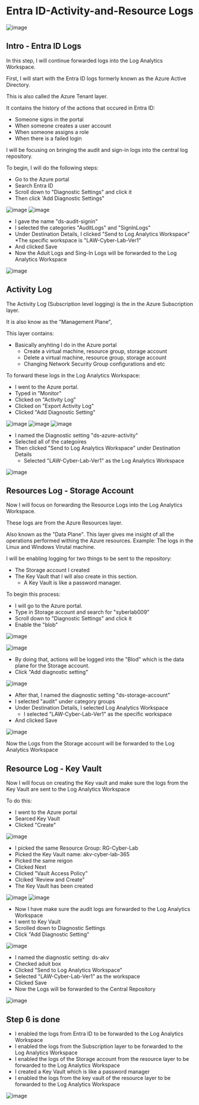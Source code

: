 # Entra ID-Activity-and-Resource Logs

![image](https://github.com/Ashrafs-Tech/EntraID-Activity-and-Resource/assets/166546026/2966b17b-7307-4c6b-bada-ed34c6f73c8a)

## Intro - Entra ID Logs

In this step, I will continue forwarded logs into the Log Analytics Workspace. 

First, I will start with the Entra ID logs formerly known as the Azure Active Directory.

This is also called the Azure Tenant layer.  

It contains the history of the actions that occured in Entra ID:
- Someone signs in the portal
- When someone creates a user account
- When someone assigns a role
- When there is a failed login

I will be focusing on bringing the audit and sign-in logs into the central log repository.

To begin, I will do the following steps:
- Go to the Azure portal
- Search Entra ID
- Scroll down to "Diagnostic Settings" and click it
- Then click 'Add Diagnostic Settings"

![image](https://github.com/Ashrafs-Tech/EntraID-Activity-and-Resource/assets/166546026/6a9e22d2-345d-42c8-88a3-3fbc2675674c)
![image](https://github.com/Ashrafs-Tech/EntraID-Activity-and-Resource/assets/166546026/1e2ce5ea-ea92-4672-a772-074e7ecefb7e)

- I gave the name "ds-audit-signin"
- I selected the categories "AuditLogs" and "SignInLogs"
- Under Destination Details, I clicked "Send to Log Analytics Workspace"
  *The specific workspace is "LAW-Cyber-Lab-Ver1"
- And clicked Save
- Now the Aduit Logs and Sing-In Logs will be forwarded to the Log Analytics Workspace

![image](https://github.com/Ashrafs-Tech/EntraID-Activity-and-Resource/assets/166546026/3f79dffc-b0b1-4f38-b797-b8cfbe4719ed)

## Activity Log

The Activity Log (Subscription level logging) is the in the Azure Subscription layer.   

It is also know as the "Management Plane",

This layer contains:
- Basically anyhting I do in the Azure portal
  * Create a virtual machine, resource group, storage account
  * Delete a virtual machine, resource group, storage account
  * Changing Network Security Group configurations and etc
 
To forward these logs in the Log Analytics Workspace:
- I went to the Azure portal.
- Typed in "Monitor"
- Clicked on "Activity Log"
- Clicked on "Export Activity Log"
- Clicked "Add Diagnostic Setting"

![image](https://github.com/Ashrafs-Tech/EntraID-Activity-and-Resource/assets/166546026/3d5c2e02-deca-4a2c-929b-68e9900cb54b)
![image](https://github.com/Ashrafs-Tech/EntraID-Activity-and-Resource/assets/166546026/a3192083-69bb-45df-a68b-3b6bb51c307f)
![image](https://github.com/Ashrafs-Tech/EntraID-Activity-and-Resource/assets/166546026/9285867f-75de-40ef-bd66-86fe35eeee5f)

- I named the Diagnostic setting "ds-azure-activity"
- Selected all of the categoires
- Then clicked "Send to Log Analytics Workspace" under Destination Details
  * Selected "LAW-Cyber-Lab-Ver1" as the Log Analytics Workspace

![image](https://github.com/Ashrafs-Tech/EntraID-Activity-and-Resource/assets/166546026/0c6fbba5-e1c5-4d3f-9e4a-4a38fe58d564)

## Resources Log - Storage Account

Now I will focus on forwarding the Resource Logs into the Log Analytics Workspace.

These logs are from the Azure Resources layer.  

Also known as the "Data Plane".  This layer gives me insight of all the operations performed withing the Azure resources.
Example: The logs in the Linux and Windows Virutal machine.

I will be enabling logging for two things to be sent to the repository:
- The Storage account I created
- The Key Vault that I will also create in this section.
  * A Key Vault is like a password manager.

To begin this process:
- I will go to the Azure portal.
- Type in Storage account and search for "syberlab009"
- Scroll down to "Diagnostic Settings" and click it
- Enable the "blob" 

![image](https://github.com/Ashrafs-Tech/EntraID-Activity-and-Resource/assets/166546026/aeefc7cb-f85a-4a2b-b32c-3e4afea574b0)

![image](https://github.com/Ashrafs-Tech/EntraID-Activity-and-Resource/assets/166546026/ec62b494-f4f4-49dc-b8a1-736399956743)

- By doing that, actions will be logged into the "Blod" which is the data plane for the Storage account.
- Click "Add diagnostic setting"

![image](https://github.com/Ashrafs-Tech/EntraID-Activity-and-Resource/assets/166546026/0e6bb319-c471-4f3e-9488-d21c0a436e02)

- After that, I named the diagnostic setting "ds-storage-account"
- I selected "audit" under category groups
- Under Destination Details, I selected Log Analytics Workspace
  * I selected "LAW-Cyber-Lab-Ver1" as the specific workspace
- And clicked Save
  
![image](https://github.com/Ashrafs-Tech/EntraID-Activity-and-Resource/assets/166546026/43586f49-2330-4d63-b4c6-0dd9941060ae)

Now the Logs from the Storage account will be forwarded to the Log Analytics Workspace

## Resource Log - Key Vault

Now I will focus on creating the Key vault and make sure the logs from the Key Vault are sent to the Log Analytics Workspace

To do this:
- I went to the Azure portal
- Searced Key Vault
- Clicked "Create"
  
![image](https://github.com/Ashrafs-Tech/EntraID-Activity-and-Resource/assets/166546026/96b42880-a220-4a91-828c-3162e404c358)

- I picked the same Resource Group: RG-Cyber-Lab
- Picked the Key Vault name: akv-cyber-lab-365
- Picked the same reigon
- Clicked Next
- Clicked "Vault Access Policy"
- Clciked 'Review and Create"
- The Key Vault has been created

![image](https://github.com/Ashrafs-Tech/EntraID-Activity-and-Resource/assets/166546026/c58f1844-4ac7-45ee-a7f3-5dd1f88c81f4)
![image](https://github.com/Ashrafs-Tech/EntraID-Activity-and-Resource/assets/166546026/9568ff54-2589-46e1-bd4b-457042874c0d)

- Now I have make sure the audit logs are forwarded to the Log Analytics Workspace
- I went to Key Vault
- Scrolled down to Diagnostic Settings
- Click "Add Diagnostic Setting"

![image](https://github.com/Ashrafs-Tech/EntraID-Activity-and-Resource/assets/166546026/40a42ccc-9a90-433f-989f-482733fe3eaa)

- I named the diagnostic setting: ds-akv
- Checked aduit box
- Clicked "Send to Log Analytics Workspace"
- Selected "LAW-Cyber-Lab-Ver1" as the workspace
- Clicked Save
- Now the Logs will be forwarded to the Central Repository

![image](https://github.com/Ashrafs-Tech/EntraID-Activity-and-Resource/assets/166546026/fabc4569-34e5-4092-a107-8b7e691c673a)


## Step 6 is done
- I enabled the logs from Entra ID to be forwarded to the Log Analytics Workspace
- I enabled the logs from the Subscription layer to be forwarded to the Log Analytics Workspace
- I enabled the logs of the Storage account from the resource layer to be forwarded to the Log Analytics Workspace
- I created a Key Vault which is like a password manager
- I enabled the logs from the key vault of the resource layer to be forwarded to the Log Analytics Workspace

![image](https://github.com/Ashrafs-Tech/EntraID-Activity-and-Resource/assets/166546026/7b45f17f-bd6b-44ff-a90d-d957e806fabf)












  



